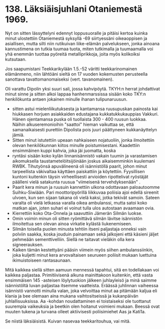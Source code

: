 


    
# 138. Läksiäisjuhlani Otaniemestä 1969.

Nyt on sitten lässyttelyni edennyt loppusuoralle ja pitäisi kertoa kuinka minut ulostettiin Otaniemestä syksyllä -69 
siirtyessäni oikeaoppisen ja asiallisen, mutta silti niin rutikuivan liike-elämän palvelukseen, jonka ainoana kannustimena on 
tutkia tuumaa tuota, miten tutkimalla ja tuumaamalla voi yhä enemmän tuottaa pyöreitä metalliprikkoja, joita myös 
kolikoiksi kutsutaan.

Jos saapumistani Teekkarikylään 1.5.-52 väritti teekkarinomainen elämänmeno, niin lähtöäni sieltä on 17 vuoden 
kokemusten perusteella sanottava tavattomanomaiseksi (vert. tavanomainen).

Oli varattu Dipolin yksi suuri sali, jossa kahvipöytä. TKYH:n herrat johdattivat minut sinne ja sitten alkoi lappaa 
hanhenmarssissa sisään koko TKY:n henkilökunta antaen jokainen minulle ihanan tulipunaruusun.

- sitten astui mielenliikutuksesta ja kantamansa ruusupuskan painosta kai hiukkasen horjuen asiakkaiden edustajana 
kukkatukkukauppias Vakkuri. Hänen ojentamansa puska oli tuollaista 300 - 400 ruusun luokkaa. Näihin alkuseremonioihin 
"saattoi" hieman vaikuttaa se, että samanaikaisesti purettiin Dipolista pois juuri päättyneen kukkanäyttelyn jämiä.
- Sitten minut istutettiin upeaan nahkaiseen nojatuoliin, jonka ilmoitettiin olevan henkilökunnan kiitos minulle 
poistumisestani. Kaadettiin ensimmäinen kuppi kahvia, joka jäi juomatta, koska
- ryntäsi sisään koko kylän linnanisännistö vakain tuumin ja varastamisen aikomuksella taustametelöitsijöinään joskus 
aikaisemminkin kuulemani RWBK.
Tihutyönsä apuvälineenä oli isännistöllä paarit, johon minut tarpeellista väkivaltaa käyttäen paiskattiin ja köytettiin. 
Fyysillisen kuntoni kuitenkin täysin virheellisesti arvioiden ripottelivat ryöstäjät päälleni vielä satakunta ruusua "viimeisenä 
tervehdyksenään" .
- Paarit kera minun ja ruusuin kannettiin ulkona odottavaan paloautoomme Suihku-Siwiään. Pari moottoripyörillä liikkuvaa 
poliisia ajoi edellä sireenit ulvoen, kun sen sijaan takana oli vielä kaksi, jotka tekivät samoin. Sateen varalta oli vielä 
letkassa varalla oikea ambulanssi, mutta satoi koko matkan ajan, joten suhari ei voinut tulla ulos autostaan avaamaan ovia.
- Kierrettiin koko Ota-Onnela ja saavuttiin Jämerän Silmän luokse.
- Omin voimin minun oli sitten ryömittävä silmän lävitse isännistön ilmoitettua sen olevan ainoa virkatie kylästä 
liukenemiseen.
- Silmän toisella puolen minusta tehtiin itseni paljastaja onneksi vain polviin saakka, koska jouduin painamaan sekä 
jalkojeni että käsieni jäljet pehmeään sementtivelliin. Siellä ne taitavat vieläkin olla kera signeerauksen.
- Kaiken tämän kestettyäni pääsin viimein myös siihen ambulanssiinkin, joka kuljetti minut kera arvovaltaisen seurueen 
poliisit mukaan luettuina ikimuistoiseen rantasaunaan.

Mitä kaikkea siellä sitten aamuun mennessä tapahtui, sitä en todellakaan voi kaikkea paljastaa. Primitiivisenä alkuna 
mainittakoon kuitenkin, että vasta ensimmäisen 145 -asteisen löylytuokion jälkeen juhlayleisö ja minä saimme isännistöltä 
luvan paljastaa itsemme vaatteista. Eräässä juhlinnan vaiheessa isännistö vannotti minulla valan, joka velvoittaa minut aa 
pitämään kaljua eli klania ja bee olemaan aina mukana vaihtositseissä ja kukanpäivän juhlallisuuksissa. Aa -kohdan 
noudattaminen ei toistaiseksi ole tuottanut suurempia vaikeuksia ja beetkin olen hoitanut voimieni mukaan. Beessä ovat 
muuten tukena ja turvana olleet aktiivisesti poliisimiehet Aas ja Kati1a.

Se niistä läksiäisistä. Kuivan nasevaa teekkaritouhua, vai mitä.
